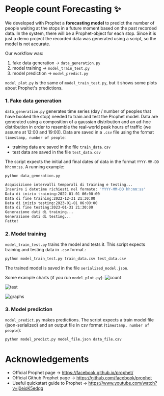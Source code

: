 # People count Forecasting ✨

We developed with Prophet a **forecasting model** to predict the number of people waiting at the stops in a future moment based on the past recorded data. In the system, there will be a Prophet-object for each stop. Since it is just a demo project the recorded data was generated using a script, so the model is not accurate.

Our workflow was:
1. fake data generation -> `data_generation.py`
2. model training -> `model_train_test.py`
3. model prediction -> `model_predict.py`

`model_plot.py` is the same of `model_train_test.py`, but it shows some plots about Prophet's predictions.



### 1. Fake data generation
`data_generation.py` generates time series (day / number of peoples that have booked the stop) needed to train and test the Prophet model.
Data are generated using a composition of a gaussian distribution and an ad-hoc distribution in order to resemble the real-world peak hours of traffic (we assume at 12:00 and 19:00).
Data are saved in a `.csv` file using the format `timestamp, number of people`:
- training data are saved in the file `train_data.csv`
- test data are saved in the file `test_data.csv`

The script expects the initial and final dates of data in the format `YYYY-MM-DD hh:mm:ss`.
A running example:
```bash
python data_generation.py

Acquisizione intervalli temporali di training e testing...
Inserire i datetime richiesti nel formato: 'YYYY-MM-DD hh:mm:ss'
Data di inizio training:2022-01-01 06:00:00
Data di fine training:2022-12-31 21:30:00
Data di inizio testing:2023-01-01 06:00:00
Data di fine testing:2023-01-31 21:30:00
Generazione dati di training...
Generazione dati di testing...
Fatto!
```



### 2. Model training
`model_train_test.py` trains the model and tests it.
This script expects training and testing data in `.csv` format.:
```bash
python model_train_test.py train_data.csv test_data.csv
```

The trained model is saved in the file `serialized_model.json`.

Some example charts (if you run `model_plot.py`):
![count](https://user-images.githubusercontent.com/51177049/220537601-fc88cb68-8ec5-478d-a6ee-ecc257b6b63f.png)

![test](https://user-images.githubusercontent.com/51177049/220537661-64943d43-e540-4957-894f-a7a890c53536.png)

![graphs](https://user-images.githubusercontent.com/51177049/220537682-29ba20d3-bcf4-4364-b6d2-7964ca7640b1.png)



### 3. Model prediction
`model_predict.py` makes predictions.
The script expects a train model file (json-serialized) and an output file in csv format (`timestamp, number of people`):
```bash
python model_predict.py model_file.json data_file.csv
```



# Acknowledgements
- Official Prophet page -> https://facebook.github.io/prophet/
- Official Github Prophet page -> https://github.com/facebook/prophet
- Useful quickstart guide to Prophet -> https://www.youtube.com/watch?v=j0eioK5edqg
